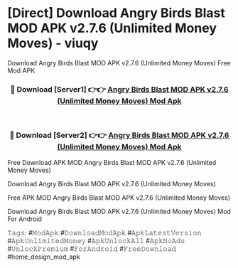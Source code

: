 # [Direct] Download Angry Birds Blast MOD APK v2.7.6 (Unlimited Money Moves) - viuqy
Download Angry Birds Blast MOD APK v2.7.6 (Unlimited Money Moves) Free Mod APK

<div align="center">
<h3>🔴 Download [Server1] 👉👉 <a href="https://apk-comot.site?title=Angry_Birds_Blast_MOD_APK_v2.7.6_(Unlimited_Money_Moves)">Angry Birds Blast MOD APK v2.7.6 (Unlimited Money Moves) Mod Apk</a></h3><br>

<h3>🔴 Download [Server2] 👉👉 <a href="https://apk-comot.site?title=Angry_Birds_Blast_MOD_APK_v2.7.6_(Unlimited_Money_Moves)">Angry Birds Blast MOD APK v2.7.6 (Unlimited Money Moves) Mod Apk</a></h3>
</div>


Free Download APK MOD Angry Birds Blast MOD APK v2.7.6 (Unlimited Money Moves)

Download Angry Birds Blast MOD APK v2.7.6 (Unlimited Money Moves) 

Free APK MOD Angry Birds Blast MOD APK v2.7.6 (Unlimited Money Moves) 

Download Angry Birds Blast MOD APK v2.7.6 (Unlimited Money Moves) Mod For Android

𝚃𝚊𝚐𝚜: #𝙼𝚘𝚍𝙰𝚙𝚔 #𝙳𝚘𝚠𝚗𝚕𝚘𝚊𝚍𝙼𝚘𝚍𝙰𝚙𝚔 #𝙰𝚙𝚔𝙻𝚊𝚝𝚎𝚜𝚝𝚅𝚎𝚛𝚜𝚒𝚘𝚗 #𝙰𝚙𝚔𝚄𝚗𝚕𝚒𝚖𝚒𝚝𝚎𝚍𝙼𝚘𝚗𝚎𝚢 #𝙰𝚙𝚔𝚄𝚗𝚕𝚘𝚌𝚔𝙰𝚕𝚕 #𝙰𝚙𝚔𝙽𝚘𝙰𝚍𝚜 #𝚄𝚗𝚕𝚘𝚌𝚔𝙿𝚛𝚎𝚖𝚒𝚞𝚖 #𝙵𝚘𝚛𝙰𝚗𝚍𝚛𝚘𝚒𝚍 #𝙵𝚛𝚎𝚎𝙳𝚘𝚠𝚗𝚕𝚘𝚊𝚍 #home_design_mod_apk